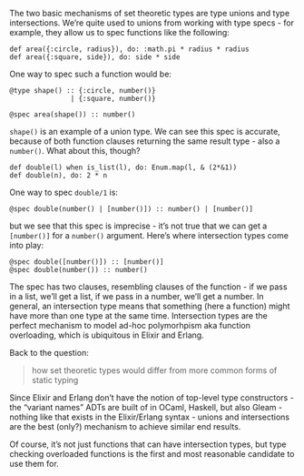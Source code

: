 The two basic mechanisms of set theoretic types are type unions and type intersections.
We’re quite used to unions from working with type specs - for example,
they allow us to spec functions like the following:

```
def area({:circle, radius}), do: :math.pi * radius * radius
def area({:square, side}), do: side * side
```

One way to spec such a function would be:

```
@type shape() :: {:circle, number()}
               | {:square, number()}

@spec area(shape()) :: number()
```

`shape()` is an example of a union type.
We can see this spec is accurate, because of both function clauses returning the same result type - also a `number()`.
What about this, though?

```
def double(l) when is_list(l), do: Enum.map(l, & (2*&1))
def double(n), do: 2 * n
```

One way to spec `double/1` is:

```
@spec double(number() | [number()]) :: number() | [number()]
```

but we see that this spec is imprecise - it’s not true that we can get a `[number()]` for a `number()` argument.
Here’s where intersection types come into play:

```
@spec double([number()]) :: [number()]
@spec double(number()) :: number()
```

The spec has two clauses, resembling clauses of the function - if we pass in a list, we’ll get a list,
if we pass in a number, we’ll get a number.
In general, an intersection type means that something (here a function) might have more than one type at the same time.
Intersection types are the perfect mechanism to model ad-hoc polymorhpism aka function overloading,
which is ubiquitous in Elixir and Erlang.

Back to the question:

> how set theoretic types would differ from more common forms of static typing

Since Elixir and Erlang don’t have the notion of top-level type
constructors - the “variant names” ADTs are built of in OCaml,
Haskell, but also Gleam - nothing like that exists in the Elixir/Erlang syntax - unions
and intersections are the best (only?) mechanism to achieve similar end results.

Of course, it’s not just functions that can have intersection types,
but type checking overloaded functions is the first and most reasonable candidate to use them for.
